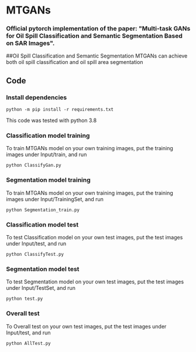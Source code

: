 # MTGANs

### Official pytorch implementation of the paper: "Multi-task GANs for Oil Spill Classification and Semantic Segmentation Based on SAR Images". 


##Oil Spill Classification and Semantic Segmentation
MTGANs can achieve both oil spill classification and oil spill area segmentation




## Code

### Install dependencies

```
python -m pip install -r requirements.txt
```

This code was tested with python 3.8 


###  Classification model training
To train MTGANs model on your own training images, put the training images under Input/train, and run

```
python ClassifyGan.py
```
###  Segmentation model training
To train MTGANs model on your own training images, put the training images under Input/TrainingSet, and run

```
python Segmentation_train.py
```
### Classification model test
To test Classification model on your own test images, put the test images under Input/test, and run

```
python ClassifyTest.py
```
### Segmentation model test
To test Segmentation model on your own test images, put the test images under Input/TestSet, and run

```
python test.py
```


### Overall test
To Overall test on your own test images, put the test images under  Input/test, and run

```
python AllTest.py

